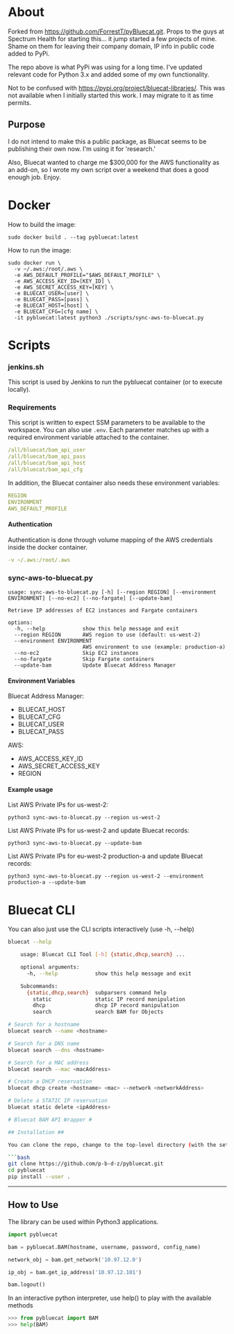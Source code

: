 # About

Forked from https://github.com/ForrestT/pyBluecat.git. Props to the guys at Spectrum Health for starting this... it jump started a few projects of mine.
Shame on them for leaving their company domain, IP info in public code added to PyPi.

The repo above is what PyPi was using for a long time. I've updated relevant code for Python 3.x and added some of my own functionality.

Not to be confused with https://pypi.org/project/bluecat-libraries/. This was not available when I initially started this work. I may migrate to it as time permits.

## Purpose

I do not intend to make this a public package, as Bluecat seems to be publishing their own now. I'm using it for 'research.'

Also, Bluecat wanted to charge me $300,000 for the AWS functionality as an add-on, so I wrote my own script over a weekend that does a good enough job. Enjoy.

# Docker

How to build the image:
```console
sudo docker build . --tag pybluecat:latest
```

How to run the image:
```console
sudo docker run \
  -v ~/.aws:/root/.aws \
  -e AWS_DEFAULT_PROFILE="$AWS_DEFAULT_PROFILE" \
  -e AWS_ACCESS_KEY_ID=[KEY_ID] \
  -e AWS_SECRET_ACCESS_KEY=[KEY] \
  -e BLUECAT_USER=[user] \
  -e BLUECAT_PASS=[pass] \
  -e BLUECAT_HOST=[host] \
  -e BLUECAT_CFG=[cfg name] \
  -it pybluecat:latest python3 ./scripts/sync-aws-to-bluecat.py
```

# Scripts
### jenkins.sh
This script is used by Jenkins to run the pybluecat container (or to execute locally).

### Requirements
This script is written to expect SSM parameters to be available to the workspace. You can also use `.env`. 
Each parameter matches up with a required environment variable attached to the container.
```yaml
/all/bluecat/bam_api_user
/all/bluecat/bam_api_pass
/all/bluecat/bam_api_host
/all/bluecat/bam_api_cfg
```

In addition, the Bluecat container also needs these environment variables:
```yaml
REGION
ENVIRONMENT
AWS_DEFAULT_PROFILE
```

#### Authentication
Authentication is done through volume mapping of the AWS credentials inside the docker container.
```yaml
-v ~/.aws:/root/.aws
```

### sync-aws-to-bluecat.py
```
usage: sync-aws-to-bluecat.py [-h] [--region REGION] [--environment ENVIRONMENT] [--no-ec2] [--no-fargate] [--update-bam]

Retrieve IP addresses of EC2 instances and Fargate containers

options:
  -h, --help            show this help message and exit
  --region REGION       AWS region to use (default: us-west-2)
  --environment ENVIRONMENT
                        AWS environment to use (example: production-a)
  --no-ec2              Skip EC2 instances
  --no-fargate          Skip Fargate containers
  --update-bam          Update Bluecat Address Manager
```
#### Environment Variables

Bluecat Address Manager:
- BLUECAT_HOST
- BLUECAT_CFG
- BLUECAT_USER
- BLUECAT_PASS

AWS:
- AWS_ACCESS_KEY_ID
- AWS_SECRET_ACCESS_KEY
- REGION

#### Example usage

List AWS Private IPs for us-west-2:
```
python3 sync-aws-to-bluecat.py --region us-west-2
```
List AWS Private IPs for us-west-2 and update Bluecat records:
```
python3 sync-aws-to-bluecat.py --update-bam
```

List AWS Private IPs for eu-west-2 production-a and update Bluecat records:
```
python3 sync-aws-to-bluecat.py --region us-west-2 --environment production-a --update-bam
```

# Bluecat CLI

You can also just use the CLI scripts interactively (use -h, --help)

```bash
bluecat --help

    usage: Bluecat CLI Tool [-h] {static,dhcp,search} ...

    optional arguments:
      -h, --help            show this help message and exit

    Subcommands:
      {static,dhcp,search}  subparsers command help
        static              static IP record manipulation
        dhcp                dhcp IP record manipulation
        search              search BAM for Objects

# Search for a hostname
bluecat search --name <hostname> 

# Search for a DNS name
bluecat search --dns <hostname>

# Search for a MAC address
bluecat search --mac <macAddress>

# Create a DHCP reservation
bluecat dhcp create <hostname> <mac> --network <networkAddress>

# Delete a STATIC IP reservation
bluecat static delete <ipAddress>

# Bluecat BAM API Wrapper #

## Installation ##

You can clone the repo, change to the top-level directory (with the setup.py file) and use pip to install the local files in "editable" mode (-e).

```bash
git clone https://github.com/p-b-d-z/pybluecat.git
cd pybluecat
pip install --user .
```
- - - -
## How to Use ##

The library can be used within Python3 applications.

```python
import pybluecat

bam = pybluecat.BAM(hostname, username, password, config_name)  

network_obj = bam.get_network('10.97.12.0')

ip_obj = bam.get_ip_address('10.97.12.101')

bam.logout()
```
In an interactive python interpreter, use help() to play with the available methods
```python
>>> from pybluecat import BAM
>>> help(BAM)
```
